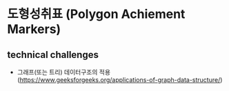 # 도형성취표 (Polygon Achiement Markers)

## technical challenges

- 그래프(또는 트리) 데이터구조의 적용 (https://www.geeksforgeeks.org/applications-of-graph-data-structure/)
